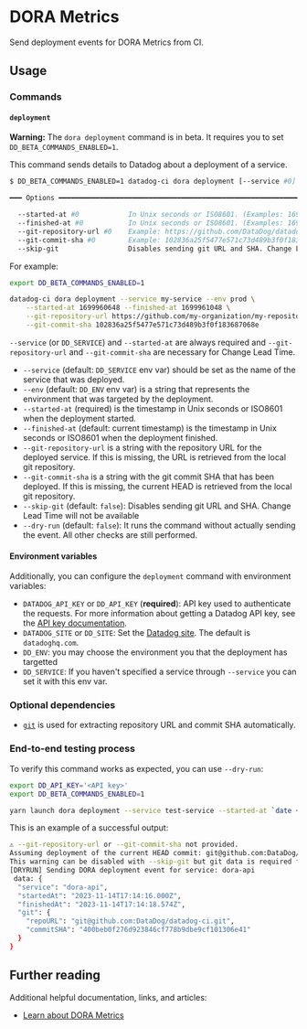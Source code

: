 # DORA Metrics

Send deployment events for DORA Metrics from CI.

## Usage

### Commands

#### `deployment`

**Warning:** The `dora deployment` command is in beta. It requires you to set `DD_BETA_COMMANDS_ENABLED=1`.

This command sends details to Datadog about a deployment of a service.

```bash
$ DD_BETA_COMMANDS_ENABLED=1 datadog-ci dora deployment [--service #0] [--env #0] [--dry-run]

━━━ Options ━━━━━━━━━━━━━━━━━━━━━━━━━━━━━━━━━━━━━━━━━━━━━━━━━━━━━━━━━━━━━━━━━━━━━

  --started-at #0            In Unix seconds or ISO8601. (Examples: 1699960648, 2023-11-14T11:17:28Z)
  --finished-at #0           In Unix seconds or ISO8601. (Examples: 1699961048, 2023-11-14T11:24:08Z)
  --git-repository-url #0    Example: https://github.com/DataDog/datadog-ci.git
  --git-commit-sha #0        Example: 102836a25f5477e571c73d489b3f0f183687068e
  --skip-git                 Disables sending git URL and SHA. Change Lead Time will not be available
```

For example:

```bash
export DD_BETA_COMMANDS_ENABLED=1

datadog-ci dora deployment --service my-service --env prod \
    --started-at 1699960648 --finished-at 1699961048 \
    --git-repository-url https://github.com/my-organization/my-repository \
    --git-commit-sha 102836a25f5477e571c73d489b3f0f183687068e
```

`--service` (or `DD_SERVICE`) and `--started-at` are always required and `--git-repository-url` and `--git-commit-sha` are necessary for Change Lead Time.

- `--service` (default: `DD_SERVICE` env var) should be set as the name of the service that was deployed.
- `--env` (default: `DD_ENV` env var) is a string that represents the environment that was targeted by the deployment.
- `--started-at` (required) is the timestamp in Unix seconds or ISO8601 when the deployment started.
- `--finished-at` (default: current timestamp) is the timestamp in Unix seconds or ISO8601 when the deployment finished.
- `--git-repository-url` is a string with the repository URL for the deployed service. If this is missing, the URL is retrieved from the local git repository.
- `--git-commit-sha` is a string with the git commit SHA that has been deployed. If this is missing, the current HEAD is retrieved from the local git repository.
- `--skip-git` (default: `false`): Disables sending git URL and SHA. Change Lead Time will not be available
- `--dry-run` (default: `false`): It runs the command without actually sending the event. All other checks are still performed.


#### Environment variables

Additionally, you can configure the `deployment` command with environment variables:

- `DATADOG_API_KEY` or `DD_API_KEY` (**required**): API key used to authenticate the requests. For more information about getting a Datadog API key, see the [API key documentation][2].
- `DATADOG_SITE` or `DD_SITE`: Set the [Datadog site][3]. The default is `datadoghq.com`.
- `DD_ENV`: you may choose the environment you that the deployment has targetted
- `DD_SERVICE`: If you haven't specified a service through `--service` you can set it with this env var.

### Optional dependencies

- [`git`](https://git-scm.com/downloads) is used for extracting repository URL and commit SHA automatically.

### End-to-end testing process

To verify this command works as expected, you can use `--dry-run`:

```bash
export DD_API_KEY='<API key>'
export DD_BETA_COMMANDS_ENABLED=1

yarn launch dora deployment --service test-service --started-at `date +%s` --dry-run
```

This is an example of a successful output:

```bash
⚠️ --git-repository-url or --git-commit-sha not provided.
Assuming deployment of the current HEAD commit: git@github.com:DataDog/datadog-ci.git 400beb0f276d923846cf778b9dbe9cf101306e41
This warning can be disabled with --skip-git but git data is required for Change Lead Time.
[DRYRUN] Sending DORA deployment event for service: dora-api
 data: {
  "service": "dora-api",
  "startedAt": "2023-11-14T17:14:16.000Z",
  "finishedAt": "2023-11-14T17:14:18.574Z",
  "git": {
    "repoURL": "git@github.com:DataDog/datadog-ci.git",
    "commitSHA": "400beb0f276d923846cf778b9dbe9cf101306e41"
  }
}
```

## Further reading

Additional helpful documentation, links, and articles:

- [Learn about DORA Metrics][1]

[1]: https://docs.datadoghq.com/dora_metrics/
[2]: https://docs.datadoghq.com/account_management/api-app-keys/#api-keys
[3]: https://docs.datadoghq.com/getting_started/site/#access-the-datadog-site
